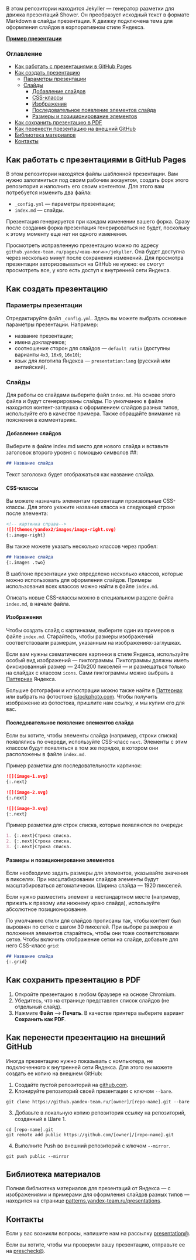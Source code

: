 В этом репозитории находится Jekyller — генератор разметки для движка презентаций Shower. Он преобразует исходный текст в формате Markdown в слайды презентации. К движку подключена тема для оформления слайдов в корпоративном стиле Яндекса.

**[Пример презентации](https://github.yandex-team.ru/pages/presentation/jekyller/)**

### Оглавление

- [Как работать с презентациями в GitHub Pages](#Как-работать-с-презентациями-в-github-pages)
- [Как создать презентацию](#Как-создать-презентацию)
  - [Параметры презентации](#Параметры-презентации)  
  - [Слайды](#Слайды)
    - [Добавление слайдов](#Добавление-слайдов)
    - [CSS-классы](#css-классы)
    - [Изображения](#Изображения)
    - [Последовательное появление элементов слайда](#Последовательное-появление-элементов-слайда)
    - [Размеры и позиционирование элементов](#Размеры-и-позиционирование-элементов)
- [Как сохранить презентацию в PDF](#Как-сохранить-презентацию-в-pdf)
- [Как перенести презентацию на внешний GitHub](#Как-перенести-презентацию-на-внешний-github)
- [Библиотека материалов](#Библиотека-материалов)
- [Контакты](#Контакты)

## Как работать с презентациями в GitHub Pages

В этом репозитории находятся файлы шаблонной презентации. Вам нужно залогиниться под своим рабочим аккаунтом, создать форк этого репозитория и наполнить его своим контентом. Для этого вам потребуется изменить два файла: 
  - `_config.yml` — параметры презентации;
  - `index.md` — слайды.

Презентация генерируется при каждом изменении вашего форка. Cразу после создания форка презентация генерироваться не будет, поскольку к этому моменту еще нет ни одного изменения.

Просмотреть исправленную презентацию можно по адресу `github.yandex-team.ru/pages/<ваш-логин>/jekyller`. Она будет доступна через несколько минут после сохранения изменений. Для просмотра презентации авторизовываться на GitHub не нужно: ее смогут просмотреть все, у кого есть доступ к внутренней сети Яндекса. 

## Как создать презентацию

### Параметры презентации
Отредактируйте файл `_config.yml`. Здесь вы можете выбрать основные параметры презентации. Например: 
* название презентации; 
* имена докладчиков;
* соотношение сторон для слайдов — `default ratio` (доступны варианты `4x3`, `16x9`, `16x10`);
* язык для логотипа Яндекса — `presentation:lang` (русский или английский).

### Слайды
Для работы со слайдами выберите файл `index.md`. На основе этого файла и будут сгенерированы слайды. По умолчанию в файле находится контент-заглушка с оформлением слайдов разных типов, используйте его в качестве примера. Также обращайте внимание на пояснения в комментариях.

#### Добавление слайдов
Выберите в файле index.md место для нового слайда и вставьте заголовок второго уровня с помощью символов ##:

```md
## Название слайда
```
Текст заголовка будет отображаться как название слайда.

#### CSS-классы

Вы можете назначать элементам презентации произвольные CSS-классы. Для этого укажите название класса на следующей строке после элемента:

```md
<!-- картинка справа-->
![](themes/yandex2/images/image-right.svg)
{:.image-right}
```

Вы также можете указать несколько классов через пробел:

```md
## Название слайда
{:.images .two}
```

В шаблоне презентации уже определено несколько классов, которые можно использовать для оформления слайдов. Примеры использования всех классов можно найти в файле `index.md`.

Описать новые CSS-классы можно в специальном разделе файла `index.md`, в начале файла.

#### Изображения

Чтобы создать слайд с картинками, выберите один из примеров в файле `index.md`. Старайтесь, чтобы размеры изображений соответствовали размерам, указанным на изображениях-заглушках.

Если вам нужны схематические картинки в стиле Яндекса, используйте особый вид изображений — пиктограммы. Пиктограммы должны иметь фиксированный размер — 240x200 пикселей — и размещаться только на слайдах с классом `icons`. Сами пиктограммы можно выбрать в [Паттернах](https://patterns.yandex-team.ru/presentations?typeIn=icons) Яндекса. 

Большие фотографии и иллюстрации можно также найти в [Паттернах](https://patterns.yandex-team.ru) или выбрать на фотостоке [istockphoto.com](http://www.istockphoto.com/ru). Чтобы получить изображение из фотостока, пришлите нам ссылку, и мы купим его для вас.

#### Последовательное появление элементов слайда

Если вы хотите, чтобы элементы слайда (например, строки списка) появлялись по очереди, используйте CSS-класс `next`. Элементы с этим классом будут появляться в том же порядке, в котором они расположены в файле `index.md`. 

Пример разметки для последовательности картинок:

```md
![](image-1.svg)
{:.next}

![](image-2.svg)
{:.next}

![](image-3.svg)
{:.next}
```

Пример разметки для строк списка, которые появляются по очереди:

```md
1. {:.next}Строка списка.
2. {:.next}Строка списка.
3. {:.next}Строка списка.
```

#### Размеры и позиционирование элементов

Если необходимо задать размеры для элементов, указывайте значения в пикселях. При масштабировании слайдов элементы будут масштабироваться автоматически. Ширина слайда — 1920 пикселей. 

Если нужно разместить элемент в нестандартном месте (например, прижать к правому или нижнему краю слайда), используйте абсолютное позиционирование. 

По умолчанию стили для слайдов прописаны так, чтобы контент был выровнен по сетке с шагом 30 пикселей. При выборе размеров и положения элементов старайтесь, чтобы они тоже соответствовали сетке. Чтобы включить отображение сетки на слайде, добавьте для него CSS-класс `grid`:

```md
## Название слайда
{:.grid}
```

## Как сохранить презентацию в PDF

1. Откройте презентацию в любом браузере на основе Chromium.
2. Убедитесь, что на странице представлен список слайдов (не отдельный слайд).
3. Нажмите **Файл** ⟶ **Печать**. В качестве принтера выберите вариант **Сохранить как PDF**.

## Как перенести презентацию на внешний GitHub

Иногда презентацию нужно показывать с компьютера, не подключенного к внутренней сети Яндекса. Для этого вы можете создать ее копию на внешнем GitHub:

1. Создайте пустой репозиторий на [github.com](https://github.com).
2. Клонируйте репозиторий своей презентации с ключом `--bare`.
```
git clone https://github.yandex-team.ru/[owner]/[repo-name].git --bare
```
3. Добавьте в локальную копию репозитория ссылку на репозиторий, созданный в Шаге 1.
```
cd [repo-name].git
git remote add public https://github.com/[owner]/[repo-name].git
```
4. Выполните Push во внешний репозиторий с ключом `--mirror`.
```
git push public --mirror
```

## Библиотека материалов

Полная библиотека материалов для презентаций от Яндекса — с изображениями и примерами для оформления слайдов разных типов — находится на странице [patterns.yandex-team.ru/presentations](https://patterns.yandex-team.ru/presentations).

## Контакты

Если у вас возникли вопросы, напишите нам на рассылку [presentation@](presentation@yandex-team.ru). 

Если вы хотите, чтобы мы проверили вашу презентацию, отправьте ее на [prescheck@](prescheck@yandex-team.ru).

